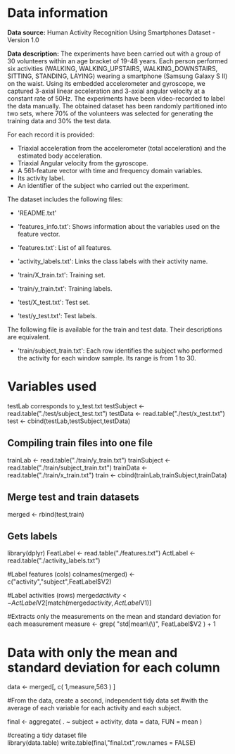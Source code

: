 # Data information

**Data source:** Human Activity Recognition Using Smartphones Dataset - Version 1.0

**Data description:** The experiments have been carried out with a group of 30 volunteers within an age bracket of 19-48 years. Each person performed six activities (WALKING, WALKING_UPSTAIRS, WALKING_DOWNSTAIRS, SITTING, STANDING, LAYING) wearing a smartphone (Samsung Galaxy S II) on the waist. Using its embedded accelerometer and gyroscope, we captured 3-axial linear acceleration and 3-axial angular velocity at a constant rate of 50Hz. The experiments have been video-recorded to label the data manually. The obtained dataset has been randomly partitioned into two sets, where 70% of the volunteers was selected for generating the training data and 30% the test data. 


For each record it is provided:

- Triaxial acceleration from the accelerometer (total acceleration) and the estimated body acceleration.
- Triaxial Angular velocity from the gyroscope. 
- A 561-feature vector with time and frequency domain variables. 
- Its activity label. 
- An identifier of the subject who carried out the experiment.

The dataset includes the following files:

- 'README.txt'

- 'features_info.txt': Shows information about the variables used on the feature vector.

- 'features.txt': List of all features.

- 'activity_labels.txt': Links the class labels with their activity name.

- 'train/X_train.txt': Training set.

- 'train/y_train.txt': Training labels.

- 'test/X_test.txt': Test set.

- 'test/y_test.txt': Test labels.

The following file is available for the train and test data. Their descriptions are equivalent. 

- 'train/subject_train.txt': Each row identifies the subject who performed the activity for each window sample. Its range is from 1 to 30. 

# Variables used
testLab  corresponds to y_test.txt
testSubject <- read.table("./test/subject_test.txt")
testData <- read.table("./test/x_test.txt")
test <- cbind(testLab,testSubject,testData)

## Compiling train files into one file
trainLab <- read.table("./train/y_train.txt")
trainSubject <- read.table("./train/subject_train.txt")
trainData <- read.table("./train/x_train.txt")
train <- cbind(trainLab,trainSubject,trainData)

## Merge test and train datasets
merged <- rbind(test,train)

## Gets labels
library(dplyr)
FeatLabel <- read.table("./features.txt")
ActLabel <- read.table("./activity_labels.txt")

#Label features (cols)
colnames(merged) <- c("activity","subject",FeatLabel$V2)

#Label activities (rows)
merged$activity <- ActLabel$V2[match(merged$activity, ActLabel$V1)]

#Extracts only the measurements on the mean and standard deviation for each measurement
measure <- grep( "std|mean\\(\\)", FeatLabel$V2 ) + 1

# Data with only the mean and standard deviation for each column 
data <- merged[, c( 1,measure,563 ) ]


#From the data, create a second, independent tidy data set 
#with the average of each variable for each activity and each subject.

final <- aggregate( . ~ subject + activity, data = data, FUN = mean )

#creating a tidy dataset file  
library(data.table)
write.table(final,"final.txt",row.names = FALSE)
